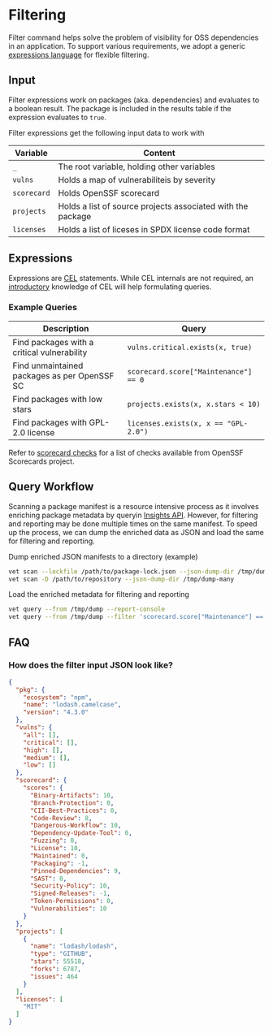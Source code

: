 # Filtering

Filter command helps solve the problem of visibility for OSS dependencies in an
application. To support various requirements, we adopt a generic [expressions
language](https://github.com/google/cel-spec) for flexible filtering.

## Input

Filter expressions work on packages (aka. dependencies) and evaluates to
a boolean result. The package is included in the results table if the
expression evaluates to `true`.

Filter expressions get the following input data to work with

| Variable    | Content                                                     |
|-------------|-------------------------------------------------------------|
| `_`         | The root variable, holding other variables                  |
| `vulns`     | Holds a map of vulnerabiliteis by severity                  |
| `scorecard` | Holds OpenSSF scorecard                                     |
| `projects`  | Holds a list of source projects associated with the package |
| `licenses`  | Holds a list of liceses in SPDX license code format         |


## Expressions

Expressions are [CEL](https://github.com/google/cel-spec) statements. While
CEL internals are not required, an [introductory](https://github.com/google/cel-spec/blob/master/doc/intro.md)
knowledge of CEL will help formulating queries.

### Example Queries

| Description                                  | Query                                 |
|----------------------------------------------|---------------------------------------|
| Find packages with a critical vulnerability  | `vulns.critical.exists(x, true)`      |
| Find unmaintained packages as per OpenSSF SC | `scorecard.score["Maintenance"] == 0` |
| Find packages with low stars                 | `projects.exists(x, x.stars < 10)`    |
| Find packages with GPL-2.0 license           | `licenses.exists(x, x == "GPL-2.0")`

Refer to [scorecard checks](https://github.com/ossf/scorecard#checks-1) for
a list of checks available from OpenSSF Scorecards project.

## Query Workflow

Scanning a package manifest is a resource intensive process as it involves
enriching package metadata by queryin [Insights API](https://safedep.io/docs/concepts/raya-data-platform-overview).
However, for filtering and reporting may be done multiple times on the same
manifest. To speed up the process, we can dump the enriched data as JSON and
load the same for filtering and reporting.

Dump enriched JSON manifests to a directory (example)

```bash
vet scan --lockfile /path/to/package-lock.json --json-dump-dir /tmp/dump
vet scan -D /path/to/repository --json-dump-dir /tmp/dump-many
```

Load the enriched metadata for filtering and reporting

```bash
vet query --from /tmp/dump --report-console
vet query --from /tmp/dump --filter 'scorecard.score["Maintenance"] == 0'
```

## FAQ

### How does the filter input JSON look like?

```json
{
  "pkg": {
    "ecosystem": "npm",
    "name": "lodash.camelcase",
    "version": "4.3.0"
  },
  "vulns": {
    "all": [],
    "critical": [],
    "high": [],
    "medium": [],
    "low": []
  },
  "scorecard": {
    "scores": {
      "Binary-Artifacts": 10,
      "Branch-Protection": 0,
      "CII-Best-Practices": 0,
      "Code-Review": 8,
      "Dangerous-Workflow": 10,
      "Dependency-Update-Tool": 0,
      "Fuzzing": 0,
      "License": 10,
      "Maintained": 0,
      "Packaging": -1,
      "Pinned-Dependencies": 9,
      "SAST": 0,
      "Security-Policy": 10,
      "Signed-Releases": -1,
      "Token-Permissions": 0,
      "Vulnerabilities": 10
    }
  },
  "projects": [
    {
      "name": "lodash/lodash",
      "type": "GITHUB",
      "stars": 55518,
      "forks": 6787,
      "issues": 464
    }
  ],
  "licenses": [
    "MIT"
  ]
}
```

